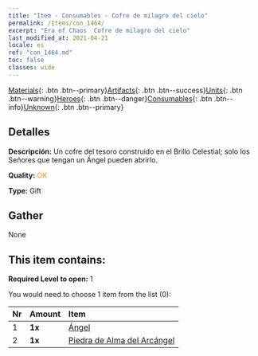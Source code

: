 ```yaml
---
title: "Item - Consumables - Cofre de milagro del cielo"
permalink: /Items/con_1464/
excerpt: "Era of Chaos  Cofre de milagro del cielo"
last_modified_at: 2021-04-21
locale: es
ref: "con_1464.md"
toc: false
classes: wide
---
```

 [Materials](/es/Items/){: .btn .btn--primary}[Artifacts](/es/Items/Artifacts/){: .btn .btn--success}[Units](/es/Items/Units/){: .btn .btn--warning}[Heroes](/es/Items/Heroes/){: .btn .btn--danger}[Consumables](/es/Items/Consumables/){: .btn .btn--info}[Unknown](/es/Items/Unknown/){: .btn .btn--primary}

## Detalles
 **Descripción:** Un cofre del tesoro construido en el Brillo Celestial; solo los Señores que tengan un Ángel pueden abrirlo.

 **Quality:** <span style="color: #FF8C00">OK</span>

 **Type:** Gift

## Gather

  None

## This item contains:

 **Required Level to open:** 1

 You would need to choose 1 item from the list (0):

  | Nr | Amount |     Item    |
  |:---|:-------|:------------|
  | 1 |  **1x** | [Ángel](/es/Items/unt_196/) |  | 
  | 2 |  **1x** | [Piedra de Alma del Arcángel](/es/Items/unt_288/) |  | 
